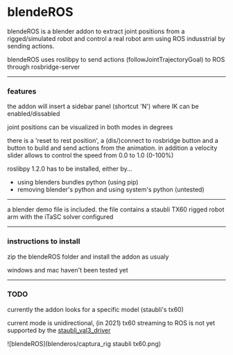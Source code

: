 # blendeROS

blendeROS is a blender addon to extract joint positions from a rigged/simulated robot and control a real robot arm using ROS indusstrial by sending actions.

blendeROS uses roslibpy to send actions (followJointTrajectoryGoal) to ROS through rosbridge-server 

---
### features

the addon will insert a sidebar panel (shortcut 'N') where IK can be enabled/dissabled

joint positions can be visualized in both modes in degrees

there is a 'reset to rest position', a (dis/)connect to rosbridge button and a button to build and send actions from the animation. in addition a velocity slider allows to control the speed from 0.0 to 1.0 (0-100%)

roslibpy 1.2.0 has to be installed, either by...
 * using blenders bundles python (using pip)
 * removing blender's python and using system's python (untested)

---

a blender demo file is included. the file contains a staubli TX60 rigged robot arm with the iTaSC solver configured

---

### instructions to install

zip the blendeROS folder and install the addon as usualy

windows and mac haven't been tested yet

---

### TODO

currently the addon looks for a specific model (staubli's tx60)

current mode is unidirectional, (in 2021) tx60 streaming to ROS is not yet supported by the [staubli_val3_driver](http://wiki.ros.org/staubli_val3_driver)

![blendeROS](blenderos/captura_rig staubli tx60.png)
